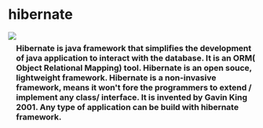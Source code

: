 # hibernate
<div style="display:flex; justify-content:center;">
  <img src="https://www.edureka.co/blog/wp-content/uploads/2015/06/hibernate.png"/>
  <h3>Hibernate is java framework that simplifies the development of java application to interact with the database. It is an ORM( Object Relational Mapping) tool. Hibernate is an open souce, lightweight framework. Hibernate is a non-invasive framework, means it won't fore the programmers to extend / implement any class/ interface. It is invented by Gavin King 2001. Any type of application can be build with hibernate framework.</h3>
</div>

